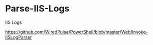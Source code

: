 # Parse-IIS-Logs
IIS Logs

https://github.com/WiredPulse/PowerShell/blob/master/Web/Invoke-IISLogParser

